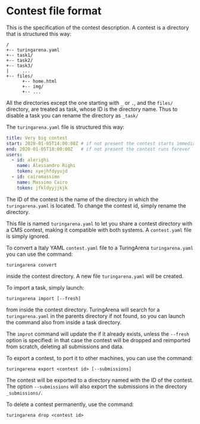 # Contest file format 

This is the specification of the contest description. A contest is a directory that is structured this way:
```
/
+-- turingarena.yaml
+-- task1/
+-- task2/
+-- task3/
|     ...
+-- files/
      +-- home.html
      +-- img/
      +-- ...
```

All the directories except the one starting with `_` or `.`, and the `files/` directory, 
are treated as task, whose ID is the directory name. Thus to disable a task you can rename the directory as `_task/`

The `turingarena.yaml` file is structured this way:
```yaml
title: Very big contest
start: 2020-01-05T14:00:00Z # if not present the contest starts immediately
end: 2020-01-05T18:00:00Z   # if not present the contest runs forever
users:
  - id: alerighi
    name: Alessandro Righi
    token: xyejhfdyyujd
  - id: cairomassimo
    name: Massimo Cairo
    token: jfkldyyjjkjk
```

The ID of the contest is the name of the directory in which the `turingarena.yaml` is located. 
To change the contest id, simply rename the directory. 

This file is named `turingarena.yaml` to let you share a contest directory with a CMS contest, making it 
compatible with both systems. A `contest.yaml` file is simply ignored. 

To convert a Italy YAML `contest.yaml` file to a TuringArena `turingarena.yaml` you can use the command:
```
turingarena convert
```
inside the contest directory. A new file `turingarena.yaml` will be created.  

To import a task, simply launch:
```
turingarena import [--fresh]
```
from inside the contest directory. TuringArena will search for a `turingarena.yaml` in the parents directory 
if not found, so you can launch the command also from inside a task directory. 

The `improt` command will update the if it already exists,
unless the `--fresh` option is specified: in that case the contest will be dropped and reimported from scratch, deleting
all submissions and data. 

To export a contest, to port it to other machines, you can use the command:
```
turingarena export <contest id> [--submissions]
``` 

The contest will be exported to a directory named with the ID of the contest.
The option `--submissions` will also export the submissions in the directory `_submissions/`. 

To delete a contest permanently, use the command:
```
turingarena drop <contest id>
```
